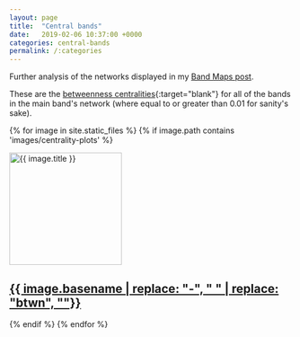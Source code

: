 ```yaml
---
layout: page
title:  "Central bands"
date:   2019-02-06 10:37:00 +0000
categories: central-bands
permalink: /:categories
---
```


Further analysis of the networks displayed in my [Band Maps post](https://tobyjdore.github.io/band-maps).

These are the [betweenness centralities](https://en.wikipedia.org/wiki/Betweenness_centrality){:target="blank"} for all of the bands in the main band's network (where equal to or greater than 0.01 for sanity's sake).

{% for image in site.static_files %}
    {% if image.path contains 'images/centrality-plots' %}
<div class="clipthumbcontainer">
  <a href="{{ site.baseurl }}{{ image.path }}"><img src="{{ site.baseurl }}{{ image.path }}" width="200" height="200" alt="{{ image.title }}">
  <div class="centered"><h2>{{ image.basename | replace: "-", " " | replace: "btwn", ""}}</h2></div></a>
</div>
    {% endif %}
{% endfor %}

<p style="clear: both;">

